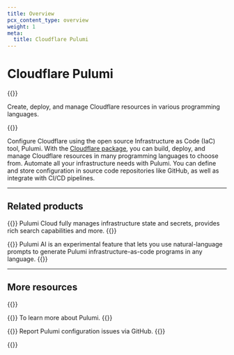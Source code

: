 ```yaml
---
title: Overview
pcx_content_type: overview
weight: 1
meta:
  title: Cloudflare Pulumi
---
```


# Cloudflare Pulumi

{{<description>}}

Create, deploy, and manage Cloudflare resources in various programming languages.

{{</description>}}

Configure Cloudflare using the open source Infrastructure as Code (IaC) tool, Pulumi. With the [Cloudflare package](https://www.pulumi.com/registry/packages/cloudflare/), you can build, deploy, and manage Cloudflare resources in many programming languages to choose from. Automate all your infrastructure needs with Pulumi. You can define and store configuration in source code repositories like GitHub, as well as integrate with CI/CD pipelines.

<!-- --- -->
<!-- ## Features

{{<feature header="Name of feature" href="/link/to/feature/">}}
Description highlighting capabilities of product feature. This section accepts Markdown lists for multiple attributes.
{{</feature>}}
  -->
---

## Related products

{{<related header="Pulumi Cloud" href="https://www.pulumi.com/product/pulumi-cloud/">}}
Pulumi Cloud fully manages infrastructure state and secrets, provides rich search capabilities and more.
{{</related>}}

{{<related header="Pulumi AI" href="https://www.pulumi.com/ai">}}
Pulumi AI is an experimental feature that lets you use natural-language prompts to generate Pulumi infrastructure-as-code programs in any language.
{{</related>}}

---

## More resources

{{<resource-group>}}

{{<resource header="Visit Pulumi" href="https://www.pulumi.com/" icon="learning-center-book">}}
To learn more about Pulumi.
{{</resource>}}

{{<resource header="Report issues" href="https://github.com/pulumi/pulumi" icon="help-giving">}}
Report Pulumi configuration issues via GitHub.
{{</resource>}}

{{</resource-group>}}